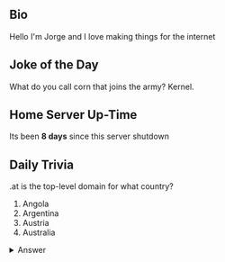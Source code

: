## Bio

Hello I'm Jorge and I love making things for the internet

## Joke of the Day

What do you call corn that joins the army? Kernel.

## Home Server Up-Time

Its been **8 days** since this server shutdown


## Daily Trivia

.at is the top-level domain for what country?
 1. Angola
 2. Argentina
 3. Austria
 4. Australia

<details>
  <summary>Answer</summary>
  Austria
</details>
